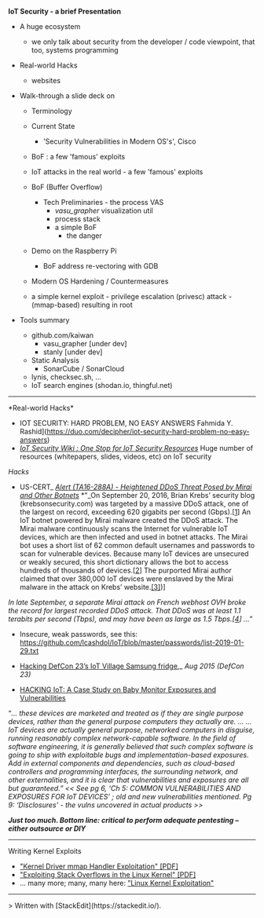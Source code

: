 ﻿**IoT Security - a brief Presentation**

- A huge ecosystem 
	- we only talk about security from the developer / code viewpoint, that too, systems programming

- Real-world Hacks
	- websites
- Walk-through a slide deck on 
	- Terminology
	- Current State
		- 'Security Vulnerabilities in Modern OS's', Cisco
	- BoF : a few 'famous' exploits
	- IoT attacks in the real world - a few 'famous' exploits
	- BoF (Buffer Overflow)
		- Tech Preliminaries - the process VAS
			- *vasu_grapher* visualization util
			- process stack
			- a simple BoF
				- the danger
	- Demo on the Raspberry Pi
		- BoF address re-vectoring with GDB
	- Modern OS Hardening / Countermeasures
	
	- a simple kernel exploit - privilege escalation (privesc) attack - (mmap-based) resulting in root

- Tools summary
	- github.com/kaiwan
		- vasu_grapher   [under dev]
		- stanly [under dev]
	- Static Analysis
		- SonarCube / SonarCloud
	- lynis, checksec.sh, ...
	- IoT search engines (shodan.io, thingful.net)

<hr>
*Real-world Hacks*

- IOT SECURITY: HARD PROBLEM, NO EASY ANSWERS Fahmida Y. Rashid](https://duo.com/decipher/iot-security-hard-problem-no-easy-answers)
- _[IoT Security Wiki : One Stop for IoT Security Resources](https://iotsecuritywiki.com/)_
Huge number of resources (whitepapers, slides, videos, etc) on IoT security

_Hacks_

- US-CERT_ [_Alert (TA16-288A) - Heightened DDoS Threat Posed by Mirai and Other Botnets_](https://www.us-cert.gov/ncas/alerts/TA16-288A)
*"_On September 20, 2016, Brian Krebs’ security blog (krebsonsecurity.com) was targeted by a massive DDoS attack, one of the largest on record, exceeding 620 gigabits per second (Gbps).[[1](https://krebsonsecurity.com/2016/09/krebsonsecurity-hit-with-record-ddos/)] An IoT botnet powered by Mirai malware created the DDoS attack. The Mirai malware continuously scans the Internet for vulnerable IoT devices, which are then infected and used in botnet attacks. The Mirai bot uses a short list of 62 common default usernames and passwords to scan for vulnerable devices. Because many IoT devices are unsecured or weakly secured, this short dictionary allows the bot to access hundreds of thousands of devices.[[2](https://nakedsecurity.sophos.com/2016/10/05/mirai-internet-of-things-malware-from-krebs-ddos-attack-goes-open-source/)] The purported Mirai author claimed that over 380,000 IoT devices were enslaved by the Mirai malware in the attack on Krebs’ website.[\[3\]](https://www.pcworld.com/article/3126362/security/iot-malware-behind-record-ddos-attack-is-now-available-to-all-hackers.html))]

 *In late September, a separate Mirai attack on French webhost OVH broke the record for largest recorded DDoS attack. That DDoS was at least 1.1 terabits per second (Tbps), and may have been as large as 1.5 Tbps.[[4](http://arstechnica.com/security/2016/09/botnet-of-145k-cameras-reportedly-deliver-internets-biggest-ddos-ever/)] ...”*

- Insecure, weak passwords, see this:
 https://github.com/lcashdol/IoT/blob/master/passwords/list-2019-01-29.txt
 
- [Hacking DefCon 23’s IoT Village Samsung fridge](https://www.pentestpartners.com/security-blog/hacking-defcon-23s-iot-village-samsung-fridge/),_ _Aug 2015 (DefCon 23)_

- [HACKING IoT: A Case Study on Baby Monitor Exposures and Vulnerabilities](https://www.rapid7.com/docs/Hacking-IoT-A-Case-Study-on-Baby-Monitor-Exposures-and-Vulnerabilities.pdf)

“_... these devices are marketed and treated as if they are single purpose devices, rather than the general purpose computers they actually are. ..._
_..._
_IoT devices are actually general purpose, networked computers in disguise, running reasonably complex network-capable software. In the field of software engineering, it is generally believed that such complex software is going to ship with exploitable bugs and implementation-based exposures. Add in external components and dependencies, such as cloud-based controllers and programming interfaces, the surrounding network, and other externalities, and it is clear that vulnerabilities and exposures are all but guaranteed.”_
*<< See pg 6, ‘Ch 5: COMMON VULNERABILITIES AND EXPOSURES FOR IoT DEVICES’ ; old and new vulnerabilities mentioned.
Pg 9: ‘Disclosures’ - the vulns uncovered in actual products >>*

_**Just too much. Bottom line: critical to perform adequate pentesting – either outsource or DIY**_
<hr>
Writing Kernel Exploits

- ["Kernel Driver mmap Handler Exploitation" \[PDF\]](https://labs.mwrinfosecurity.com/assets/BlogFiles/mwri-mmap-exploitation-whitepaper-2017-09-18.pdf)
- ["Exploiting Stack Overflows in the Linux Kernel" [PDF]](https://www.exploit-db.com/docs/english/15634-exploiting-stack-overflows-in-the-linux-kernel.pdf)
- ... many more; many, many here: ["Linux Kernel Exploitation"](https://github.com/xairy/linux-kernel-exploitation)

<hr>
> Written with [StackEdit](https://stackedit.io/).

